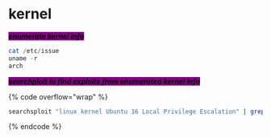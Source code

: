 # kernel

_<mark style="background-color:purple;">**enumerate kernel info**</mark>_

```powershell
cat /etc/issue
uname -r
arch
```

_<mark style="background-color:purple;">**searchploit to find exploits from enumerated kernel info**</mark>_

{% code overflow="wrap" %}
```sh
searchsploit "linux kernel Ubuntu 16 Local Privilege Escalation" | grep "4." | grep -v " < 4.4.0" | grep -v "4.8"
```
{% endcode %}
